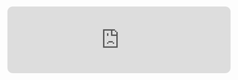 <iframe style="border-radius:12px"
  src="https://open.spotify.com/embed/playlist/37i9dQZF1DXcBWIGoYBM5M?utm_source=generator"
  width="100%" 
  height="152" 
  frameBorder="0"
  allowfullscreen=""
  allow="autoplay; clipboard-write; encrypted-media; fullscreen; picture-in-picture"
  loading="lazy">
</iframe>
